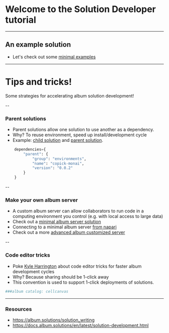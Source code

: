 # Welcome to the Solution Developer tutorial

---

## An example solution

- Let's check out some [minimal examples](https://docs.album.solutions/en/latest/solution-development.html#solution-setup-examples)

---

# Tips and tricks!

Some strategies for accelerating album solution development!

--

### Parent solutions

- Parent solutions allow one solution to use another as a dependency.
- Why? To reuse environment, speed up install/development cycle
- Example: [child
  solution](https://album.cellcanvas.org/kephale/train-unet-copick/0.0.34)
  and [parent
  solution](https://album.cellcanvas.org/environments/copick-monai/0.0.3).
  

<!-- GITHUB_CODE: https://raw.githubusercontent.com/cellcanvas/album-catalog/main/solutions/kephale/train-unet-copick/solution.py#L304-L310 -->
```python
    dependencies={
        "parent": {
            "group": "environments",
            "name": "copick-monai",
            "version": "0.0.2"
        }
    }
```
<!-- END GITHUB_CODE -->

--

### Make your own album server

- A custom album server can allow collaborators to run code in a
  computing environment you control (e.g. with local access to large
  data)
- Check out a [minimal album server
  solution](https://album.cellcanvas.org/album/server/0.0.2)
- Connecting to a minimal album server [from napari](https://github.com/kephale/napari-album/blob/main/src/napari_album/widget.py)
- Check out a more [advanced album customized server](https://album.cellcanvas.org/cellcanvas/server/0.0.12)

--

### Code editor tricks

- Poke [Kyle Harrington](https://kyleharrington.com) about code editor
  tricks for faster album development cycles
- Why? Because sharing should be 1-click away
- This convention is used to support 1-click deployments of solutions.

<!-- GITHUB_CODE: https://raw.githubusercontent.com/cellcanvas/album-catalog/main/solutions/kephale/train-unet-copick/solution.py#L1-L2 -->
```python
###album catalog: cellcanvas

```
<!-- END GITHUB_CODE -->

---

### Resources

- https://album.solutions/solution_writing
- https://docs.album.solutions/en/latest/solution-development.html
